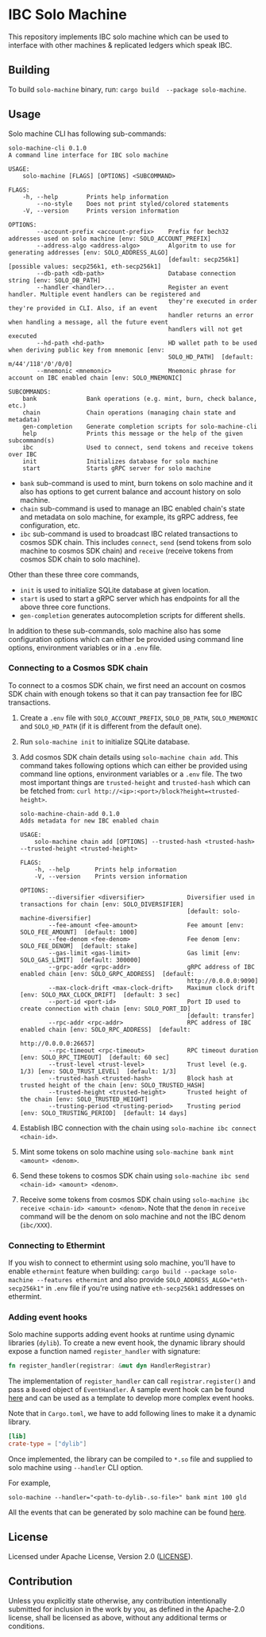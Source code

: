 # IBC Solo Machine

This repository implements IBC solo machine which can be used to interface with other machines & replicated ledgers
which speak IBC.

## Building

To build `solo-machine` binary, run: `cargo build  --package solo-machine`.

## Usage

Solo machine CLI has following sub-commands:

```
solo-machine-cli 0.1.0
A command line interface for IBC solo machine

USAGE:
    solo-machine [FLAGS] [OPTIONS] <SUBCOMMAND>

FLAGS:
    -h, --help        Prints help information
        --no-style    Does not print styled/colored statements
    -V, --version     Prints version information

OPTIONS:
        --account-prefix <account-prefix>    Prefix for bech32 addresses used on solo machine [env: SOLO_ACCOUNT_PREFIX]
        --address-algo <address-algo>        Algoritm to use for generating addresses [env: SOLO_ADDRESS_ALGO]
                                             [default: secp256k1]  [possible values: secp256k1, eth-secp256k1]
        --db-path <db-path>                  Database connection string [env: SOLO_DB_PATH]
        --handler <handler>...               Register an event handler. Multiple event handlers can be registered and
                                             they're executed in order they're provided in CLI. Also, if an event
                                             handler returns an error when handling a message, all the future event
                                             handlers will not get executed
        --hd-path <hd-path>                  HD wallet path to be used when deriving public key from mnemonic [env:
                                             SOLO_HD_PATH]  [default: m/44'/118'/0'/0/0]
        --mnemonic <mnemonic>                Mnemonic phrase for account on IBC enabled chain [env: SOLO_MNEMONIC]

SUBCOMMANDS:
    bank              Bank operations (e.g. mint, burn, check balance, etc.)
    chain             Chain operations (managing chain state and metadata)
    gen-completion    Generate completion scripts for solo-machine-cli
    help              Prints this message or the help of the given subcommand(s)
    ibc               Used to connect, send tokens and receive tokens over IBC
    init              Initializes database for solo machine
    start             Starts gRPC server for solo machine
```

- `bank` sub-command is used to mint, burn tokens on solo machine and it also has options to get current balance and
  account history on solo machine.
- `chain` sub-command is used to manage an IBC enabled chain's state and metadata on solo machine, for example, its
  gRPC address, fee configuration, etc.
- `ibc` sub-command is used to broadcast IBC related transactions to cosmos SDK chain. This includes `connect`, `send`
  (send tokens from solo machine to cosmos SDK chain) and `receive` (receive tokens from cosmos SDK chain to solo
  machine).

Other than these three core commands,

- `init` is used to initialize SQLite database at given location.
- `start` is used to start a gRPC server which has endpoints for all the above three core functions.
- `gen-completion` generates autocompletion scripts for different shells.

In addition to these sub-commands, solo machine also has some configuration options which can either be provided using
command line options, environment variables or in a `.env` file.

### Connecting to a Cosmos SDK chain

To connect to a cosmos SDK chain, we first need an account on cosmos SDK chain with enough tokens so that it can pay
transaction fee for IBC transactions.

1. Create a `.env` file with `SOLO_ACCOUNT_PREFIX`, `SOLO_DB_PATH`, `SOLO_MNEMONIC` and `SOLO_HD_PATH` (if it is
   different from the default one).
2. Run `solo-machine init` to initialize SQLite database.
3. Add cosmos SDK chain details using `solo-machine chain add`. This command takes following options which can either be
   provided using command line options, environment variables or a `.env` file. The two most important things are
   `trusted-height` and `trusted-hash` which can be fetched from:
   `curl http://<ip>:<port>/block?height=<trusted-height>`.

   ```
   solo-machine-chain-add 0.1.0
   Adds metadata for new IBC enabled chain
   
   USAGE:
       solo-machine chain add [OPTIONS] --trusted-hash <trusted-hash> --trusted-height <trusted-height>
   
   FLAGS:
       -h, --help       Prints help information
       -V, --version    Prints version information
   
   OPTIONS:
           --diversifier <diversifier>            Diversifier used in transactions for chain [env: SOLO_DIVERSIFIER]
                                                  [default: solo-machine-diversifier]
           --fee-amount <fee-amount>              Fee amount [env: SOLO_FEE_AMOUNT]  [default: 1000]
           --fee-denom <fee-denom>                Fee denom [env: SOLO_FEE_DENOM]  [default: stake]
           --gas-limit <gas-limit>                Gas limit [env: SOLO_GAS_LIMIT]  [default: 300000]
           --grpc-addr <grpc-addr>                gRPC address of IBC enabled chain [env: SOLO_GRPC_ADDRESS]  [default:
                                                  http://0.0.0.0:9090]
           --max-clock-drift <max-clock-drift>    Maximum clock drift [env: SOLO_MAX_CLOCK_DRIFT]  [default: 3 sec]
           --port-id <port-id>                    Port ID used to create connection with chain [env: SOLO_PORT_ID]
                                                  [default: transfer]
           --rpc-addr <rpc-addr>                  RPC address of IBC enabled chain [env: SOLO_RPC_ADDRESS]  [default:
                                                  http://0.0.0.0:26657]
           --rpc-timeout <rpc-timeout>            RPC timeout duration [env: SOLO_RPC_TIMEOUT]  [default: 60 sec]
           --trust-level <trust-level>            Trust level (e.g. 1/3) [env: SOLO_TRUST_LEVEL]  [default: 1/3]
           --trusted-hash <trusted-hash>          Block hash at trusted height of the chain [env: SOLO_TRUSTED_HASH]
           --trusted-height <trusted-height>      Trusted height of the chain [env: SOLO_TRUSTED_HEIGHT]
           --trusting-period <trusting-period>    Trusting period [env: SOLO_TRUSTING_PERIOD]  [default: 14 days]
   ```

4. Establish IBC connection with the chain using `solo-machine ibc connect <chain-id>`.
5. Mint some tokens on solo machine using `solo-machine bank mint <amount> <denom>`.
6. Send these tokens to cosmos SDK chain using `solo-machine ibc send <chain-id> <amount> <denom>`.
7. Receive some tokens from cosmos SDK chain using `solo-machine ibc receive <chain-id> <amount> <denom>`. Note that the
   `denom` in `receive` command will be the denom on solo machine and not the IBC denom (`ibc/XXX`).

### Connecting to Ethermint

If you wish to connect to ethermint using solo machine, you'll have to enable `ethermint` feature when building:
`cargo build --package solo-machine --features ethermint` and also provide `SOLO_ADDRESS_ALGO="eth-secp256k1"` in `.env`
file if you're using native `eth-secp256k1` addresses on ethermint.

### Adding event hooks

Solo machine supports adding event hooks at runtime using dynamic libraries (`dylib`). To create a new event hook, the
dynamic library should expose a function named `register_handler` with signature:

```rust
fn register_handler(registrar: &mut dyn HandlerRegistrar)
```

The implementation of `register_handler` can call `registrar.register()` and pass a `Box`ed object of `EventHandler`. A
sample event hook can be found [here](event-hooks/stdout-logger) and can be used as a template to develop more complex
event hooks.

Note that in `Cargo.toml`, we have to add following lines to make it a dynamic library.

```toml
[lib]
crate-type = ["dylib"]
```

Once implemented, the library can be compiled to `*.so` file and supplied to solo machine using `--handler` CLI option.

For example,

```
solo-machine --handler="<path-to-dylib-.so-file>" bank mint 100 gld
```

All the events that can be generated by solo machine can be found [here](solo-machine-core/src/event.rs).

## License

Licensed under Apache License, Version 2.0 ([LICENSE](LICENSE)).

## Contribution

Unless you explicitly state otherwise, any contribution intentionally submitted for inclusion in the work by you, as
defined in the Apache-2.0 license, shall be licensed as above, without any additional terms or conditions.
